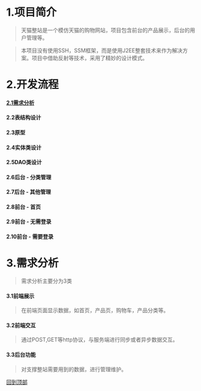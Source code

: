 # 1.项目简介
>天猫整站是一个模仿天猫的购物网站，项目包含前台的产品展示，后台的用户管理等。 
  
>本项目没有使用SSH，SSM框架，而是使用J2EE整套技术来作为解决方案。项目中借助反射等技术，采用了精妙的设计模式。  

# 2.开发流程  
#### [2.1需求分析](#3需求分析)
#### 2.2表结构设计  
#### 2.3原型  
#### 2.4实体类设计    
#### 2.5DAO类设计  
#### 2.6后台 - 分类管理  
#### 2.7后台 - 其他管理  
#### 2.8前台 - 首页  
#### 2.9前台 - 无需登录  
#### 2.10前台 - 需要登录

# 3.需求分析
>需求分析主要分为3类
#### 3.1前端展示  
>在前端页面显示数据，如首页，产品页，购物车，产品分类等。  
#### 3.2前端交互  
>通过POST,GET等http协议，与服务端进行同步或者异步数据交互。  
#### 3.3后台功能  
>对支撑整站需要用到的数据，进行管理维护。     

[回到顶部](#readme)


